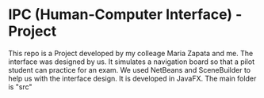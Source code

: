 # IPC (Human-Computer Interface) - Project
This repo is a Project developed by my colleage Maria Zapata and me. The interface was designed by us. 
It simulates a navigation board so that a pilot student can practice for an exam. 
We used NetBeans and SceneBuilder to help us with the interface design. It is developed in JavaFX. 
The main folder is "src"
